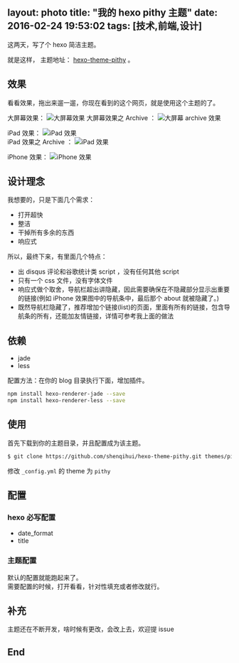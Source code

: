 layout: photo
title: "我的 hexo pithy 主题"
date: 2016-02-24 19:53:02
tags: [技术,前端,设计]
---

这两天，写了个 hexo 简洁主题。

<!--more-->

就是这样， 主题地址： [hexo-theme-pithy](https://github.com/shenqihui/hexo-theme-pithy) 。  

## 效果
看看效果，拖出来遛一遛，你现在看到的这个网页，就是使用这个主题的了。

大屏幕效果：
![大屏幕效果](/picture/hexo-theme-pithy/desktop.jpg)
大屏幕效果之 Archive ：
![大屏幕 archive 效果](/picture/hexo-theme-pithy/desktop-archive.jpg)

iPad 效果：
![iPad 效果](/picture/hexo-theme-pithy/pad.jpg)  
iPad 效果之 Archive ：
![iPad 效果](/picture/hexo-theme-pithy/pad.jpg)  

iPhone 效果：
![iPhone 效果](/picture/hexo-theme-pithy/phone.png)

## 设计理念

我想要的，只是下面几个需求：

* 打开超快
* 整洁
* 干掉所有多余的东西
* 响应式

所以，最终下来，有里面几个特点：

* 出 disqus 评论和谷歌统计类 script ，没有任何其他 script 
* 只有一个 css 文件，没有字体文件
* 响应式做个取舍，导航栏超出讲隐藏，因此需要确保在不隐藏部分显示出重要的链接(例如 iPhone 效果图中的导航条中，最后那个 about 就被隐藏了。)
* 既然导航栏隐藏了，推荐增加个链接(list)的页面，里面有所有的链接，包含导航条的所有，还能加友情链接，详情可参考我上面的做法

## 依赖

* jade
* less

配置方法：在你的 blog 目录执行下面，增加插件。
```bash
npm install hexo-renderer-jade --save  
npm install hexo-renderer-less --save
```

## 使用
首先下载到你的主题目录，并且配置成为该主题。
``` bash
$ git clone https://github.com/shenqihui/hexo-theme-pithy.git themes/pithy
```
修改 `_config.yml` 的 theme 为 `pithy`

## 配置

### hexo 必写配置

* date_format
* title 

### 主题配置

默认的配置就能跑起来了。  
需要配置的时候，打开看看，针对性填充或者修改就行。

## 补充

主题还在不断开发，啥时候有更改，会改上去，欢迎提 issue 


## End